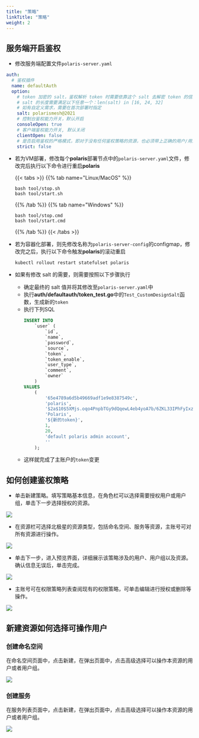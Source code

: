 ```yaml
---
title: "策略"
linkTitle: "策略"
weight: 2
---
```


## 服务端开启鉴权

- 修改服务端配置文件`polaris-server.yaml`

```yaml
auth:
  # 鉴权插件
  name: defaultAuth
  option:
    # token 加密的 salt，鉴权解析 token 时需要依靠这个 salt 去解密 token 的信息
    # salt 的长度需要满足以下任意一个：len(salt) in [16, 24, 32]
    # 如有自定义需求，需要在首次部署时指定
    salt: polarismesh@2021
    # 控制台鉴权能力开关，默认开启
    consoleOpen: true
    # 客户端鉴权能力开关, 默认关闭
    clientOpen: false
    # 是否启用鉴权的严格模式，即对于没有任何鉴权策略的资源，也必须带上正确的用户/用户组 token 才能操作, 默认关闭
    strict: false
```

- 若为VM部署，修改每个**polaris**部署节点中的`polaris-server.yaml`文件，修改完后执行以下命令进行重启**polaris**

  {{< tabs >}}
  {{% tab name="Linux/MacOS" %}}
  ```shell
  bash tool/stop.sh
  bash tool/start.sh
  ```
  {{% /tab %}}
  {{% tab name="Windows" %}}
  ```shell
  bash tool/stop.cmd
  bash tool/start.cmd
  ```
  {{% /tab %}}
  {{< /tabs >}}

- 若为容器化部署，则先修改名称为`polaris-server-config`的configmap，修改完之后，执行以下命令触发**polaris**的滚动重启
  ```shell
  kubectl rollout restart statefulset polaris
  ```
- 如果有修改 salt 的需要，则需要按照以下步骤执行
  - 确定最终的 salt 值并将其修改至`polaris-server.yaml`中
  - 执行**auth/defaultauth/token_test.go**中的`Test_CustomDesignSalt`函数，生成新的`token`
  - 执行下列SQL
    ```sql
    INSERT INTO
        `user` (
            `id`,
            `name`,
            `password`,
            `source`,
            `token`,
            `token_enable`,
            `user_type`,
            `comment`,
            `owner`
        )
    VALUES
        (
            '65e4789a6d5b49669adf1e9e8387549c',
            'polaris',
            '$2a$10$5XMjs.oqo4PnpbTGy9dQqewL4eb4yoA7b/6ZKL33IPhFyIxzj4lRy',
            'Polaris',
            '${新的token}',
            1,
            20,
            'default polaris admin account',
            ''
        );
    ```
  - 这样就完成了主账户的`token`变更
## 如何创建鉴权策略

- 单击新建策略。填写策略基本信息，在角色栏可以选择需要授权用户或用户组，单击下一步选择授权的资源。

![](../图片/策略/create_strategy.png)

- 在资源栏可选择北极星的资源类型，包括命名空间、服务等资源，主账号可对所有资源进行操作。

![](../图片/策略/create_strategy_resource.png)

- 单击下一步，进入预览界面，详细展示该策略涉及的用户、用户组以及资源。确认信息无误后，单击完成。

![](../图片/策略/create_strategy_preview.png)

- 主账号可在权限策略列表查阅现有的权限策略，可单击编辑进行授权或删除等操作。

![](../图片/策略/strategy_list.png)

## 新建资源如何选择可操作用户

### 创建命名空间

在命名空间页面中，点击新建，在弹出页面中，点击高级选择可以操作本资源的用户或者用户组。

![](../图片/策略/create_namespace.png)

### 创建服务

在服务列表页面中，点击新建，在弹出页面中，点击高级选择可以操作本资源的用户或者用户组。

![](../图片/策略/create_service.png)